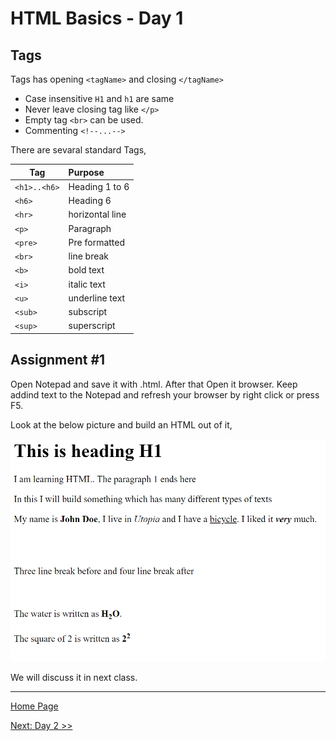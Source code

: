 
# HTML Basics - Day 1

## Tags

Tags has opening `<tagName>` and closing `</tagName>`

- Case insensitive `H1` and `h1` are same
- Never leave closing tag like `</p>`
- Empty tag `<br>` can be used.
- Commenting `<!--...-->`

There are sevaral standard Tags,

| Tag |   Purpose |
|----|:----------|
| `<h1>..<h6>` | Heading 1 to 6 |
| `<h6>` | Heading 6 |
| `<hr>` | horizontal line |
| `<p>` | Paragraph |
| `<pre>` | Pre formatted |
| `<br>` | line break|
| `<b>` | bold text |
| `<i>` | italic text |
| `<u>` | underline text |
| `<sub>` | subscript |
| `<sup>` | superscript |

## Assignment #1

Open Notepad and save it with .html. After that Open it browser. Keep addind text to the Notepad and refresh your browser by right click or press F5.

Look at the below picture and build an HTML out of it,

![Assignment #1](assignments/assignment01.png)

We will discuss it in next class.

---

[Home Page](../README.md)

[Next: Day 2 >>](02-html-day-02.md)
